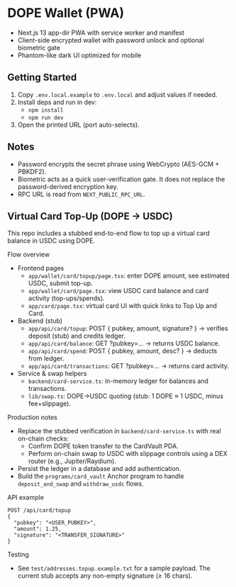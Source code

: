 # DOPE Wallet (PWA)

- Next.js 13 app-dir PWA with service worker and manifest
- Client-side encrypted wallet with password unlock and optional biometric gate
- Phantom-like dark UI optimized for mobile

## Getting Started

1. Copy `.env.local.example` to `.env.local` and adjust values if needed.
2. Install deps and run in dev:
   - `npm install`
   - `npm run dev`
3. Open the printed URL (port auto-selects).

## Notes

- Password encrypts the secret phrase using WebCrypto (AES-GCM + PBKDF2).
- Biometric acts as a quick user-verification gate. It does not replace the password-derived encryption key.
- RPC URL is read from `NEXT_PUBLIC_RPC_URL`.

## Virtual Card Top-Up (DOPE → USDC)

This repo includes a stubbed end-to-end flow to top up a virtual card balance in USDC using DOPE.

Flow overview
- Frontend pages
  - `app/wallet/card/topup/page.tsx`: enter DOPE amount, see estimated USDC, submit top-up.
  - `app/wallet/card/page.tsx`: view USDC card balance and card activity (top-ups/spends).
  - `app/card/page.tsx`: virtual card UI with quick links to Top Up and Card.
- Backend (stub)
  - `app/api/card/topup`: POST { pubkey, amount, signature? } → verifies deposit (stub) and credits ledger.
  - `app/api/card/balance`: GET ?pubkey=… → returns USDC balance.
  - `app/api/card/spend`: POST { pubkey, amount, desc? } → deducts from ledger.
  - `app/api/card/transactions`: GET ?pubkey=… → returns card activity.
- Service & swap helpers
  - `backend/card-service.ts`: in-memory ledger for balances and transactions.
  - `lib/swap.ts`: DOPE→USDC quoting (stub: 1 DOPE ≈ 1 USDC, minus fee+slippage).

Production notes
- Replace the stubbed verification in `backend/card-service.ts` with real on-chain checks:
  - Confirm DOPE token transfer to the CardVault PDA.
  - Perform on-chain swap to USDC with slippage controls using a DEX router (e.g., Jupiter/Raydium).
- Persist the ledger in a database and add authentication.
- Build the `programs/card_vault` Anchor program to handle `deposit_and_swap` and `withdraw_usdc` flows.

API example
```
POST /api/card/topup
{
  "pubkey": "<USER_PUBKEY>",
  "amount": 1.25,
  "signature": "<TRANSFER_SIGNATURE>"
}
```

Testing
- See `test/addresses.topup.example.txt` for a sample payload. The current stub accepts any non-empty signature (≥ 16 chars).
